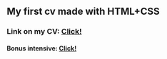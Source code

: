 ## My first cv made with HTML+CSS

### Link on my CV: [Click!](https://vladislav-based.github.io/CV_HTML-CSS/)
#### Bonus intensive: [Click!](https://vladislav-based.github.io/CV_HTML-CSS/bonus_intensive.html)
